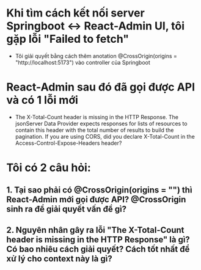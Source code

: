 # Khi tìm cách kết nối server Springboot <-> React-Admin UI, tôi gặp lỗi "Failed to fetch"
- Tôi giải quyết bằng cách thêm anotation @CrossOrigin(origins = "http://localhost:5173") vào controller của Springboot
# React-Admin sau đó đã gọi được API và có 1 lỗi mới
- The X-Total-Count header is missing in the HTTP Response. The jsonServer Data Provider expects responses for lists of resources to contain this header with the total number of results to build the pagination. If you are using CORS, did you declare X-Total-Count in the Access-Control-Expose-Headers header?
# Tôi có 2 câu hỏi:
## 1. Tại sao phải có @CrossOrigin(origins = "") thì React-Admin mới gọi được API? @CrossOrigin sinh ra để giải quyết vấn đề gì?
## 2. Nguyên nhân gây ra lỗi "The X-Total-Count header is missing in the HTTP Response" là gì? Có bao nhiêu cách giải quyết? Cách tốt nhất để xử lý cho context này là gì?
